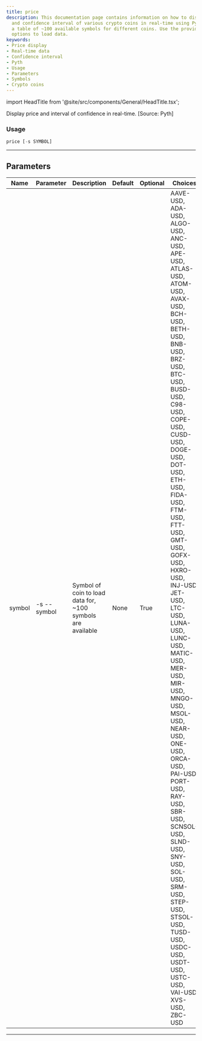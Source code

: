 ```yaml
---
title: price
description: This documentation page contains information on how to display the price
  and confidence interval of various crypto coins in real-time using Pyth. It features
  a table of ~100 available symbols for different coins. Use the provided command
  options to load data.
keywords:
- Price display
- Real-time data
- Confidence interval
- Pyth
- Usage
- Parameters
- Symbols
- Crypto coins
---
```


import HeadTitle from '@site/src/components/General/HeadTitle.tsx';

<HeadTitle title="crypto /price - Reference | OpenBB Terminal Docs" />

Display price and interval of confidence in real-time. [Source: Pyth]

### Usage

```python wordwrap
price [-s SYMBOL]
```

---

## Parameters

| Name | Parameter | Description | Default | Optional | Choices |
| ---- | --------- | ----------- | ------- | -------- | ------- |
| symbol | -s  --symbol | Symbol of coin to load data for, ~100 symbols are available | None | True | AAVE-USD, ADA-USD, ALGO-USD, ANC-USD, APE-USD, ATLAS-USD, ATOM-USD, AVAX-USD, BCH-USD, BETH-USD, BNB-USD, BRZ-USD, BTC-USD, BUSD-USD, C98-USD, COPE-USD, CUSD-USD, DOGE-USD, DOT-USD, ETH-USD, FIDA-USD, FTM-USD, FTT-USD, GMT-USD, GOFX-USD, HXRO-USD, INJ-USD, JET-USD, LTC-USD, LUNA-USD, LUNC-USD, MATIC-USD, MER-USD, MIR-USD, MNGO-USD, MSOL-USD, NEAR-USD, ONE-USD, ORCA-USD, PAI-USD, PORT-USD, RAY-USD, SBR-USD, SCNSOL-USD, SLND-USD, SNY-USD, SOL-USD, SRM-USD, STEP-USD, STSOL-USD, TUSD-USD, USDC-USD, USDT-USD, USTC-USD, VAI-USD, XVS-USD, ZBC-USD |

---
